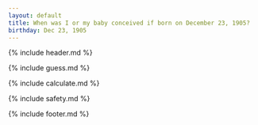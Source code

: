 ```yaml
---
layout: default
title: When was I or my baby conceived if born on December 23, 1905?
birthday: Dec 23, 1905
---
```


{% include header.md %}

{% include guess.md %}

{% include calculate.md %}

{% include safety.md %}

{% include footer.md %}



